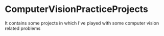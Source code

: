 # ComputerVisionPracticeProjects
It contains some projects in which I've played with some computer vision related problems
